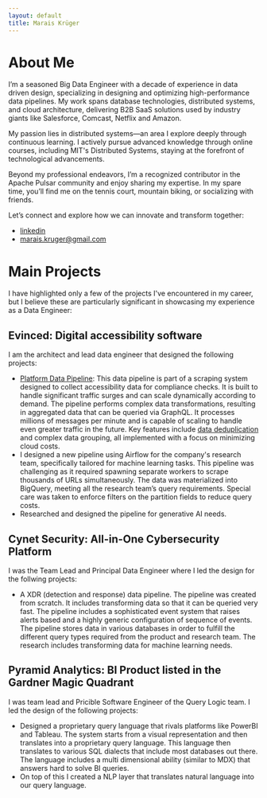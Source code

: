 ```yaml
---
layout: default
title: Marais Krüger
---
```

# About Me
I’m a seasoned Big Data Engineer with a decade of experience in data driven design, specializing in designing and optimizing high-performance data pipelines. My work spans database technologies, distributed systems, and cloud architecture, delivering B2B SaaS solutions used by industry giants like Salesforce, Comcast, Netflix and Amazon.

My passion lies in distributed systems—an area I explore deeply through continuous learning. I actively pursue advanced knowledge through online courses, including MIT's Distributed Systems, staying at the forefront of technological advancements.

Beyond my professional endeavors, I’m a recognized contributor in the Apache Pulsar community and enjoy sharing my expertise. In my spare time, you’ll find me on the tennis court, mountain biking, or socializing with friends.

Let’s connect and explore how we can innovate and transform together:
- [linkedin](https://www.linkedin.com/in/marais-kruger-a5b94214/)
- marais.kruger@gmail.com

# Main Projects
I have highlighted only a few of the projects I've encountered in my career, but I believe these are particularly significant in showcasing my experience as a Data Engineer:
## Evinced: Digital accessibility software
I am the architect and lead data engineer that designed the following projects:
- [Platform Data Pipeline](./evinced/platform_pipeline_medium.md): This data pipeline is part of a scraping system designed to collect accessibility data for compliance checks. It is built to handle significant traffic surges and can scale dynamically according to demand. The pipeline performs complex data transformations, resulting in aggregated data that can be queried via GraphQL. It processes millions of messages per minute and is capable of scaling to handle even greater traffic in the future. Key features include [data deduplication](./evinced/platform_deduplication.md) and complex data grouping, all implemented with a focus on minimizing cloud costs.
- I designed a new pipeline using Airflow for the company's research team, specifically tailored for machine learning tasks. This pipeline was challenging as it required spawning separate workers to scrape thousands of URLs simultaneously. The data was materialized into BigQuery, meeting all the research team’s query requirements. Special care was taken to enforce filters on the partition fields to reduce query costs.
- Researched and designed the pipeline for generative AI needs.

## Cynet Security: All-in-One Cybersecurity Platform 
I was the Team Lead and Principal Data Engineer where I led the design for the follwing projects:
- A XDR (detection and response) data pipeline. The pipeline was created from scratch. It includes transforming data so that it can be queried very fast. The pipeline includes a sophisticated event system that raises alerts based and a highly generic configuration of sequence of events. The pipeline stores data in various databases in order to fulfill the different query types required from the product and research team. The research includes transforming data for machine learning needs.

## Pyramid Analytics: BI Product listed in the Gardner Magic Quadrant
I was team lead and Pricible Software Engineer of the Query Logic team. I led the design of the following projects:
- Designed a proprietary query language that rivals platforms like PowerBI and Tableau. The system starts from a visual representation and then translates into a proprietary query language. This language then translates to various SQL dialects that include most databases out there. The language includes a multi dimensional ability (similar to MDX) that answers hard to solve BI queries.
- On top of this I created a NLP layer that translates natural language into our query language.


